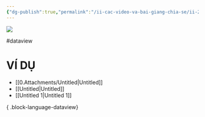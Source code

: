 ```yaml
---
{"dg-publish":true,"permalink":"/ii-cac-video-va-bai-giang-chia-se/ii-2-khac/tao-mot-list-ma-ten-co-chua-mot-tu-hoac-cum-tu-trong-tieu-de/","dgPassFrontmatter":true,"noteIcon":"1","created":"","updated":""}
---
```


![](https://i.imgur.com/iTch8GQ.png)

#dataview 
# VÍ DỤ

- [[0.Attachments/Untitled\|Untitled]]
- [[Untitled\|Untitled]]
- [[Untitled 1\|Untitled 1]]

{ .block-language-dataview}